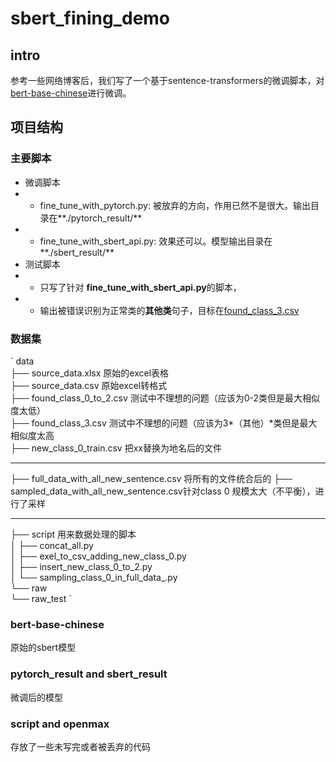 # sbert_fining_demo
## intro
参考一些网络博客后，我们写了一个基于sentence-transformers的微调脚本，对[bert-base-chinese](https://huggingface.co/google-bert/bert-base-chinese)进行微调。


## 项目结构
### 主要脚本
- 微调脚本
 -   - fine_tune_with_pytorch.py: 被放弃的方向，作用已然不是很大。输出目录在**./pytorch_result/**
 -   - fine_tune_with_sbert_api.py: 效果还可以。模型输出目录在**./sbert_result/**
- 测试脚本
-  - 只写了针对 **fine_tune_with_sbert_api.py**的脚本，
-  - 输出被错误识别为正常类的**其他类**句子，目标在[found_class_3.csv](/home/mia/Documents/python/ai/sbert_fining_demo/data/found_class_3.csv)
### 数据集
`
data  
├── source_data.xlsx        原始的excel表格  
├── source_data.csv         原始excel转格式   
├── found_class_0_to_2.csv  测试中不理想的问题（应该为0-2类但是最大相似度太低）  
├── found_class_3.csv       测试中不理想的问题（应该为3*（其他）*类但是最大相似度太高  
├── new_class_0_train.csv   把xx替换为地名后的文件  
*****************
├── full_data_with_all_new_sentence.csv 将所有的文件统合后的
├── sampled_data_with_all_new_sentence.csv针对class 0 规模太大（不平衡），进行了采样  
*****************
├── script      用来数据处理的脚本  
│ ├── concat_all.py  
│ ├── exel_to_csv_adding_new_class_0.py  
│ ├── insert_new_class_0_to_2.py  
│ └── sampling_class_0_in_full_data_.py  
└── raw  
  └── raw_test
`
### bert-base-chinese
原始的sbert模型
### pytorch_result and sbert_result 
微调后的模型
### script and openmax
存放了一些未写完或者被丢弃的代码